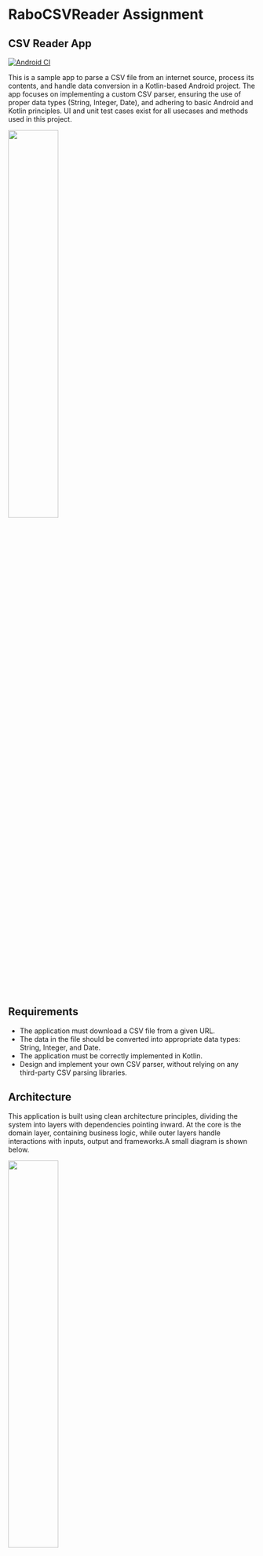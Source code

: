 # RaboCSVReader Assignment

## CSV Reader App
[![Android CI](https://github.com/chrisjnr/RaboCSVReader/actions/workflows/android.yml/badge.svg)](https://github.com/chrisjnr/RaboCSVReader/actions/workflows/android.yml)

This is a sample app to parse a CSV file from an internet source, process its contents, and handle data conversion in a Kotlin-based Android project. The app focuses on implementing a custom CSV parser, ensuring the use of proper data types (String, Integer, Date), and adhering to basic Android and Kotlin principles. UI and unit test cases exist for all usecases and methods used in this project.

<img src="csv_reader.gif" width="45%" height="45%" />

## Requirements

- The application must download a CSV file from a given URL.
- The data in the file should be converted into appropriate data types: String, Integer, and Date.
- The application must be correctly implemented in Kotlin.
- Design and implement your own CSV parser, without relying on any third-party CSV parsing libraries.

## Architecture

This application is built using clean architecture principles, dividing the system into layers with dependencies pointing inward. At the core is the domain layer, containing business logic, while outer layers handle interactions with inputs, output and frameworks.A small diagram is shown below.

<img src="system_arch-08-26-1444.png" width="45%" height="45%" />

##### A CI pipeline has been setup with
- App build step
- Unit Tests

# 1. Domain Layer

This is a layer independent of framework dependencies. it contains the core business contracts. It encapsulates the contract for application-specific logic responsible for processing the CSV file.
Key Classes:
- FileDownloadUseCase: Use case for processing the downloaded CSV
- FileOperations: class which handles the saving of the file, using Kotlin Flow, it readily makes the file available for parsing after download. The flow approach ensures non-blocking, lazy loading of file content, improving memory efficiency.
- Result: A generic helper class that represents the success or failure of an action.

# 2. Data Layer
This layer is responsible for data management, fetching the CSV file, and persisting the parsed data. It includes:
- FileDownloadService: Handles the downloading of the CSV file.
- FileDownloadRepositoryImpl: Helps to fetch and produce a result after download
- Retrofit and it's dependencies

# 3. App (UI) Layer

The app follows the MVI (Model-View-Event) pattern for clear separation of concerns. The UI layer is responsible for presenting the data parsed from the CSV and handling user interactions.

###### Key Components:
- Model: Contains immutable data e.g the parsed Person objects.
- Views and Adapters: Displays data and responds to the user input (e.g., showing a list of parsed people from the csv).

- The MainViewModel: Manages the logic for downloading and parsing a CSV file while updating the UI through [shared state and shared flow](https://developer.android.com/kotlin/flow/stateflow-and-sharedflow)
  ###### Key Responsibilities of MainViewModel:
  - File Download: Handles downloading files using the FileDownloadUseCase and emits loading states or error messages as needed.
  - CSV Parsing: Reads the file line-by-line in batches, validating fields, and counting errors without stopping the entire process. delivrers the parsed list in batches to the view.
  - State and Effects: it Uses a StateFlow to manage continuous updates like the parsed list and error count.
  - Uses a SharedFlow for transient, one-time effects such as showing errors or loading indicators.

# 4. Core Layer
The Core Layer provides shared utilities and reusable logic needed across the Domain, Data, and UI layers. It helps reduce duplication and promotes consistency throughout the project.
###### Responsibilities
- Utilities: Common helpers, such as date formatting or string manipulation.
- Test Helpers: Mocking tools, sample data generators, or coroutine test utilities.


## **Architecture Design Highlights**

- Batched Processing: Processes CSV rows in batches for efficient state updates and UI rendering.
- Error Resilience: Tracks parsing errors while ensuring the process continues for valid rows.
- Reactive Updates: Provides clear separation between persistent state (parsed data) and transient events (loading/errors) to ensure a clean UI flow. This approach ensures efficient handling of large files, clear error reporting, and a responsive UI.


## Key Decisions

__CSV Parsing Algorithm__
- Convert Data Types: Each record in the CSV is parsed, with fields converted into appropriate types such as String, Integer, and Date. different date formats are used in case of inconsistent csv data, the user can still have meaninful information.
- Flow Emissions: The file is processed in batches, emitting parsed data for further use or display. This ensures that the user does not have to wait until the whole file is parsed in order to view the content of the CSV.
- The algorithm ensures efficient parsing of large files by emitting data in batches rather than loading everything into memory at once.

### **readLines() vs useLines()**

##### readLines()
Reads all lines from a file into memory as a List<String>. It is suitable for small files but can lead to memory issues with larger files since the entire content is loaded into memory at once.
##### useLines()
Lazily reads lines one by one as a Sequence<String>. This method processes lines only when needed, making it much more memory-efficient, especially for large files. It also ensures that the file is properly closed after processing.

#### Why useLines() Was Chosen

- Memory Efficiency: useLines() processes lines lazily, preventing memory overload when dealing with large files.
- Scalability: Efficient for handling large CSV files.
- Automatic Resource Management: It automatically closes the file after reading, preventing resource leaks.
- Better Performance: It offers better handling of large datasets without sacrificing performance.

#### Why ListAdapter?

I chose ListAdapter instead of the standard RecyclerView.Adapter for the following reasons:

- Efficient Updates with DiffUtil: ListAdapter is built on top of DiffUtil, which efficiently calculates the minimum changes required (insertions, deletions, updates) when the data list is updated. This is particularly useful in our app where:
- Batched Emissions: in this project, data is processed in batches and emitted through flows.
- Lastly, we avoid re-rendering the entire list and only update the affected items, which improves performance significantly.Managing data comparison using for DiffUtil integration while beeing Thread Safe, it's generally better for large lists

## Key Libraries Used

This project uses several important Kotlin and Android libraries:

- [Kotlin](https://kotlinlang.org/) - duh
- [Koin](https://insert-koin.io/): A smart Kotlin dependency injection
- [Turbine](https://github.com/cashapp/turbine) - Thin wrapper over a Channel with an API designed for testing.
- [RecylerView](https://developer.android.com/develop/ui/views/layout/recyclerview): makes it easy to efficiently display large sets of data
- [Retrofit](https://square.github.io/retrofit/): For handling network requests to download the CSV file.
- [Coroutines and Coroutine flow](https://kotlinlang.org/docs/coroutines-overview.html): To manage background tasks and ensure asynchronous operations.
- [Intrumented Tests with JUnit Runner](https://developer.android.com/reference/androidx/test/runner/AndroidJUnitRunner) - evented I/O for the backend
- [Mockk](https://mockk.io/) - mocking library for Kotlin
- [Espresso](https://developer.android.com/training/testing/espresso): for UI Testing.

## Conclusion
*This app adheres to best practices in Kotlin, using efficient methods to download, parse, and display CSV data. By implementing a custom CSV parser, handling data types correctly, and ensuring resource efficiency, the app is designed to scale well with larger files while maintaining good performance.*
